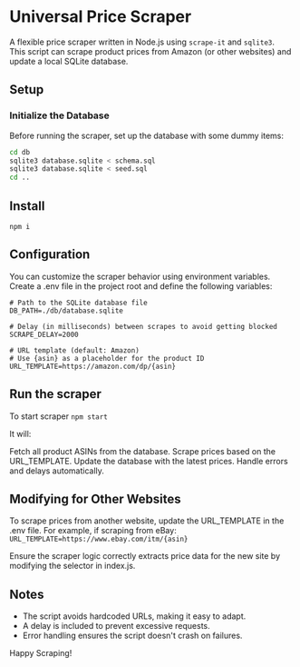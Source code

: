 # Universal Price Scraper

A flexible price scraper written in Node.js using `scrape-it` and `sqlite3`.  
This script can scrape product prices from Amazon (or other websites) and update a local SQLite database.

## Setup

### Initialize the Database
Before running the scraper, set up the database with some dummy items:

```sh
cd db
sqlite3 database.sqlite < schema.sql
sqlite3 database.sqlite < seed.sql
cd ..
```

## Install
```
npm i
```
## Configuration
You can customize the scraper behavior using environment variables. Create a .env file in the project root and define the following variables:

```
# Path to the SQLite database file
DB_PATH=./db/database.sqlite

# Delay (in milliseconds) between scrapes to avoid getting blocked
SCRAPE_DELAY=2000

# URL template (default: Amazon)
# Use {asin} as a placeholder for the product ID
URL_TEMPLATE=https://amazon.com/dp/{asin}
```

## Run the scraper
To start scraper
`npm start`

It will:

Fetch all product ASINs from the database.
Scrape prices based on the URL_TEMPLATE.
Update the database with the latest prices.
Handle errors and delays automatically.


## Modifying for Other Websites
To scrape prices from another website, update the URL_TEMPLATE in the .env file.
For example, if scraping from eBay:
`URL_TEMPLATE=https://www.ebay.com/itm/{asin}`

Ensure the scraper logic correctly extracts price data for the new site by modifying the selector in index.js.

## Notes
- The script avoids hardcoded URLs, making it easy to adapt.
- A delay is included to prevent excessive requests.
- Error handling ensures the script doesn't crash on failures.

Happy Scraping!

